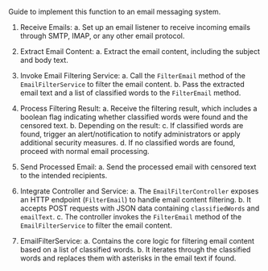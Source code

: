 Guide to implement this function to an email messaging system.

1.	Receive Emails:
a.	 Set up an email listener to receive incoming emails through SMTP, IMAP, or any other email protocol.

2.	Extract Email Content:
a.	Extract the email content, including the subject and body text.

3.	Invoke Email Filtering Service:
a.	Call the `FilterEmail` method of the `EmailFilterService` to filter the email content.
b.	Pass the extracted email text and a list of classified words to the `FilterEmail` method.

4.	Process Filtering Result:
a.	Receive the filtering result, which includes a boolean flag indicating whether classified words were found and the censored text.
b.	Depending on the result:
c.	If classified words are found, trigger an alert/notification to notify administrators or apply additional security measures.
d.	If no classified words are found, proceed with normal email processing.

5.	Send Processed Email:
a.	Send the processed email with censored text to the intended recipients.

6.	Integrate Controller and Service:
a.	The `EmailFilterController` exposes an HTTP endpoint (`FilterEmail`) to handle email content filtering.
b.	It accepts POST requests with JSON data containing `classifiedWords` and `emailText`.
c.	The controller invokes the `FilterEmail` method of the `EmailFilterService` to filter the email content.

7.	EmailFilterService:
a.	Contains the core logic for filtering email content based on a list of classified words.
b.	It iterates through the classified words and replaces them with asterisks in the email text if found.
